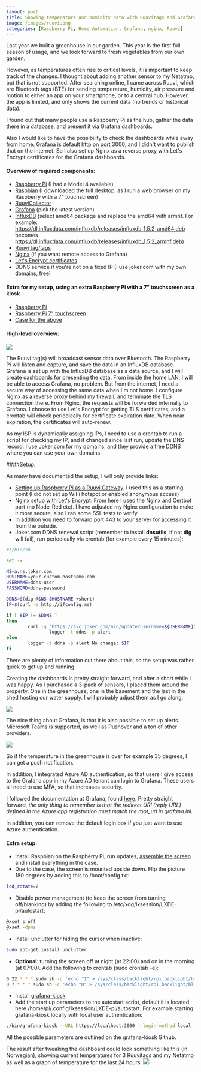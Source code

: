 ```yaml
---
layout: post
title: Showing temperature and humidity data with Ruuvitags and Grafana
image: /images/ruuvi.png
categories: [Raspberry Pi, Home Automation, Grafana, nginx, Ruuvi]
---
```


Last year we built a greenhouse in our garden. This year is the first full season of usage, and we look forward to fresh vegetables from our own garden.

However, as temperatures often rise to critical levels, it is important to keep track of the changes. I thought about adding another sensor to my Netatmo, but that is not supported. After searching online, I came across Ruuvi, which are Bluetooth  tags (BTE) for sending temperature, humidity, air pressure and motion to either an app on your smartphone, or to a central hub. However, the app is limited, and only shows the current data (no trends or historical data).

I found out that many people use a Raspberry Pi as the hub, gather the data there in a database, and present it via Grafana dashboards. 

Also I would like to have the possibility to check the dashboards while away from home. Grafana is default http on port 3000, and I didn't want to publish that on the internet. So I also set up Nginx as a reverse proxy with Let's Encrypt certificates for the Grafana dashboards.

#### Overview of required components:
- [Raspberry Pi](https://www.raspberrypi.org/) (I had a Model 4 available)
- [Raspbian](https://www.raspberrypi.org/downloads/raspbian/) (I downloaded the full desktop, as I run a web browser on my Raspberry with a 7" touchscreen)
- [RuuviCollector](https://github.com/Scrin/RuuviCollector)
- [Grafana](https://grafana.com/grafana/download/6.7.3?platform=arm) (pick the latest version)
- [InfluxDB](https://portal.influxdata.com/downloads) (select amd64 package and replace the amd64 with armhf. For example:
https://dl.influxdata.com/influxdb/releases/influxdb_1.5.2_amd64.deb becomes
https://dl.influxdata.com/influxdb/releases/influxdb_1.5.2_armhf.deb)
- [Ruuvi tag/tags](https://ruuvi.com/)
- [Nginx](https://nginx.org/en/) (if you want remote access to Grafana)
- [Let's Encrypt certificates](https://letsencrypt.org/)
- DDNS service if you're not on a fixed IP (I use joker.com with my own domains, free)

#### Extra for my setup, using an extra Raspberry Pi with a 7" touchscreen as a kiosk
- [Raspberry Pi](https://www.raspberrypi.org/)
- [Raspberry Pi 7" touchscreen](https://www.raspberrypi.org/products/raspberry-pi-touch-display/)
- [Case for the above](https://thepihut.com/products/raspberry-pi-official-7-touchscreen-case)

#### High-level overview:
![](/images/ruuvi.png)

The Ruuvi tag(s) will broadcast sensor data over Bluetooth. The Raspberry Pi will listen and capture, and save the data in an InfluxDB database. Grafana is set up with the InfluxDB database as a data source, and I will create dashboards for presenting the data. From inside the home LAN, I will be able to access Grafana, no problem. But from the internet, I need a secure way of accessing the same data when I'm not home. I configure Nginx as a reverse proxy behind my firewall, and terminate the TLS connection there. From Nginx, the requests will be forwarded internally to Grafana. I choose to use Let's Encrypt for getting TLS certificates, and a crontab will check periodically for certificate expiration date. When near expiration, the certificates will auto-renew.

As my ISP is dynamically assigning IPs, I need to use a crontab to run a script for checking my IP, and if changed since last run, update the DNS record. I use Joker.com for my domains, and they provide a free DDNS where you can use your own domains.

####Setup:

As many have documented the setup, I will only provide links:

- [Setting up Raspberry Pi as a Ruuvi Gateway](https://blog.ruuvi.com/rpi-gateway-6e4a5b676510). I used this as a starting point (I did not set up WiFi hotspot or enabled anonymous access)
- [Nginx setup with Let's Encrypt](https://gist.github.com/xoseperez/e23334910fb45b0424b35c422760cb87#nginx). From here I used the Nginx and Certbot part (no Node-Red etc). I have adjusted my Nginx configuration to make it more secure, also I ran some SSL tests to verify.
- In addition you need to forward port 443 to your server for accessing it from the outside.
- Joker.com DDNS renewal script (remember to install **dnsutils**, if not **dig** will fail), run periodically via crontab (for example every 15 minutes):

```bash
#!/bin/sh

set -x

NS=a.ns.joker.com
HOSTNAME=your.custom.hostname.com
USERNAME=ddns-user
PASSWORD=ddns-password

DDNS=$(dig @$NS $HOSTNAME +short)
IP=$(curl -s http://ifconfig.me)

if [ $IP != $DDNS ]
then
        curl -q "https://svc.joker.com/nic/update?username=${USERNAME}&password=${PASSWORD}&hostname=${HOSTNAME}" | \
                logger -t ddns -p alert
else
        logger -t ddns -p alert No change: $IP
fi
```


There are plenty of information out there about this, so the setup was rather quick to get up and running.

Creating the dashboards is pretty straight forward, and after a short while I was happy. As I purchased a 3-pack of sensors, I placed them around the property. One in the greenhouse, one in the basement and the last in the shed hosting our water supply. I will probably adjust them as I go along.

![](/images/Grafana.png)

The nice thing about Grafana, is that it is also possible to set up alerts. Microsoft Teams is supported, as well as Pushover and a ton of other providers.

![](/images/GrafanaAlerts.png)

So if the temperature in the greenhouse is over for example 35 degrees, I can get a push notification.

In addition, I integrated Azure AD authentication, so that users I give access to the Grafana app in my Azure AD tenant can login to Grafana. These users all need to use MFA, so that increases security.

 I followed the documentation at Grafana, found [here](https://grafana.com/docs/grafana/latest/auth/azuread/#azure-ad-oauth2-authentication). Pretty straight forward, *the only thing to remember is that the redirect URI (reply URL) defined in the Azure app registration must match the root_url in grafana.ini*.

 In addition, you can remove the default login box if you just want to use Azure authentication.

#### Extra setup:

 - Install Raspbian on the Raspberry Pi, run updates, [assemble the screen](https://thepihut.com/blogs/raspberry-pi-tutorials/raspberry-pi-7-touch-screen-assembly-guideassemble) and install everything in the case.
- Due to the case, the screen is mounted upside down. Flip the picture 180 degrees by adding this to /boot/config.txt:
```bash
lcd_rotate=2
```
- Disable power management (to keep the screen from turning off/blanking) by adding the following to /etc/xdg/lxsession/LXDE-pi/autostart:
```bash
@xset s off
@xset -dpms
```
- Install unclutter for hiding the cursor when inactive: 
```bash
sudo apt-get install unclutter
```
- **Optional**: turning the screen off at night (at 22:00) and on in the morning (at 07:00). Add the following to crontab (sudo crontab -e):
```bash
0 22 * * * sudo sh -c 'echo "1" > /sys/class/backlight/rpi_backlight/bl_power'
0 7 * * * sudo sh -c 'echo "0" > /sys/class/backlight/rpi_backlight/bl_power'
```
- Install [grafana-kiosk](https://github.com/grafana/grafana-kiosk)
- Add the start up parameters to the autostart script, default it is located here /home/pi/.config/lxsession/LXDE-pi/autostart. For example starting grafana-kiosk locally with local user authentication:
```bash
./bin/grafana-kiosk --URL https://localhost:3000 --login-method local --username admin --password admin --kiosk-mode tv
```
All the possible parameters are outlined on the grafana-kiosk Github.

The result after tweaking the dashboard could look something like this (in Norwegian), showing current temperatures for 3 Ruuvitags and my Netatmo as well as a graph of temperature for the last 24 hours:
![](/images/pitouchscreen.png)